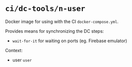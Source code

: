 # `ci/dc-tools/n-user`

Docker image for using with the CI `docker-compose.yml`.

Provides means for synchronizing the DC steps:

- `wait-for-it` for waiting on ports (eg. Firebase emulator)

Context:

- user `user`
